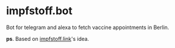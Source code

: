 # impfstoff.bot

Bot for telegram and alexa to fetch vaccine appointments in Berlin.

**ps**. Based on [impfstoff.link](https://impfstoff.link/)'s idea.
